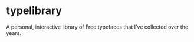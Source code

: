 typelibrary
===========

A personal, interactive library of Free typefaces that I've collected over the years.
